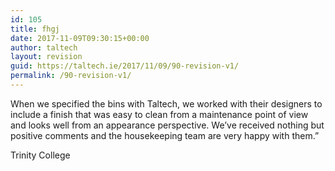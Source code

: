 ```yaml
---
id: 105
title: fhgj
date: 2017-11-09T09:30:15+00:00
author: taltech
layout: revision
guid: https://taltech.ie/2017/11/09/90-revision-v1/
permalink: /90-revision-v1/
---
```

When we specified the bins with Taltech, we worked with their designers to include a finish that was easy to clean from a maintenance point of view and looks well from an appearance perspective. We’ve received nothing but positive comments and the housekeeping team are very happy with them.&#8221;

<span>Trinity College</span>